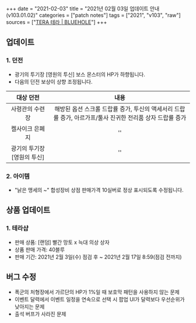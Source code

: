 +++
date = "2021-02-03"
title = "2021년 02월 03일 업데이트 안내 (v103.01.02)"
categories = ["patch notes"]
tags = ["2021", "v103", "raw"]
sources = ["[TERA 테라 | BLUEHOLE](https://playtera.co.kr/news/updates/96)"]
+++

## 업데이트

### 1. 던전
- 광기의 투기장 [영원의 투신] 보스 몬스터의 HP가 하향됩니다.
- 다음의 던전 보상이 상향 조정됩니다.

| 대상 던전 | 내용 |
| :-: | :-: |
| 사령관의 수련장 | 해방된 옵션 스크롤 드랍률 증가, 투신의 액세서리 드랍률 증가, 아르가프/툴사 진귀한 전리품 상자 드랍률 증가 |
| 켈사이크 은폐지 |''|
| 광기의 투기장 [영원의 투신] |''|
 
### 2. 아이템
- "낡은 맹세의 ~" 합성장비 상점 판매가격 10실버로 정상 표시되도록 수정됩니다.

## 상품 업데이트

### 1. 테라샵
- 판매 상품: [랜덤] 빨간 망토 x 늑대 의상 상자
- 상품 판매 가격: 40블루
- 판매 기간: 2021년 2월 3일(수) 점검 후 ~ 2021년 2월 17일 8:59(점검 전까지)
 
## 버그 수정

- 폭군의 처형장에서 가르단의 HP가 1%일 때 보호막 패턴을 사용하지 않는 문제
- 이벤트 달력에서 이벤트 일정을 연속으로 선택 시 팝업 UI가 달력보다 우선순위가 낮아지는 문제
- 출석 버프가 사라진 문제
